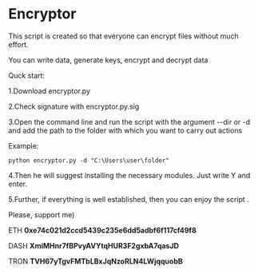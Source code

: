 # Encryptor

This script is created so that everyone can encrypt files without much effort.

You can write data, generate keys, encrypt and decrypt data

Quck start:

1.Download encryptor.py

2.Check signature with encryptor.py.sig

3.Open the command line and run the script with the argument --dir or -d and add the path to the folder with which you want to carry out actions

Example:

```
python encryptor.py -d "C:\Users\user\folder"
```
4.Then he will suggest installing the necessary modules. Just write Y and enter.

5.Further, if everything is well established, then you can enjoy the script .

Please, support me)

ETH
**0xe74c021d2ccd5439c235e6dd5adbf6f117cf49f8**

DASH
**XmiMHnr7fBPvyAVYtqHUR3F2gxbA7qasJD**

TRON
**TVH67yTgvFMTbLBxJqNzoRLN4LWjqquobB**
